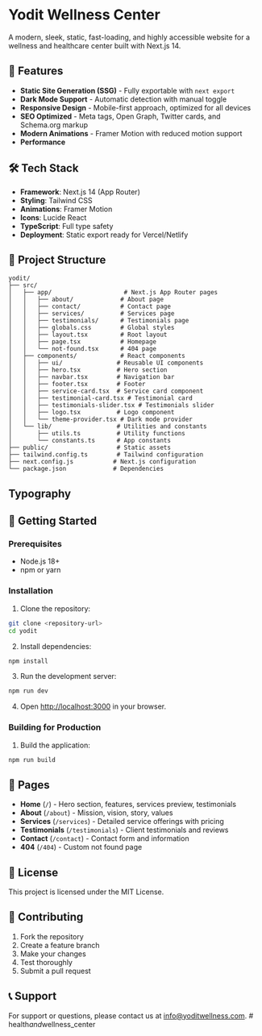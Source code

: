 # Yodit Wellness Center

A modern, sleek, static, fast-loading, and highly accessible website for a wellness and healthcare center built with Next.js 14.

## 🚀 Features

- **Static Site Generation (SSG)** - Fully exportable with `next export`
- **Dark Mode Support** - Automatic detection with manual toggle
- **Responsive Design** - Mobile-first approach, optimized for all devices
- **SEO Optimized** - Meta tags, Open Graph, Twitter cards, and Schema.org markup
- **Modern Animations** - Framer Motion with reduced motion support
- **Performance** 

## 🛠️ Tech Stack

- **Framework**: Next.js 14 (App Router)
- **Styling**: Tailwind CSS
- **Animations**: Framer Motion
- **Icons**: Lucide React
- **TypeScript**: Full type safety
- **Deployment**: Static export ready for Vercel/Netlify

## 📁 Project Structure

```
yodit/
├── src/
│   ├── app/                    # Next.js App Router pages
│   │   ├── about/             # About page
│   │   ├── contact/           # Contact page
│   │   ├── services/          # Services page
│   │   ├── testimonials/      # Testimonials page
│   │   ├── globals.css        # Global styles
│   │   ├── layout.tsx         # Root layout
│   │   ├── page.tsx           # Homepage
│   │   └── not-found.tsx      # 404 page
│   ├── components/            # React components
│   │   ├── ui/               # Reusable UI components
│   │   ├── hero.tsx          # Hero section
│   │   ├── navbar.tsx        # Navigation bar
│   │   ├── footer.tsx        # Footer
│   │   ├── service-card.tsx  # Service card component
│   │   ├── testimonial-card.tsx # Testimonial card
│   │   ├── testimonials-slider.tsx # Testimonials slider
│   │   ├── logo.tsx          # Logo component
│   │   └── theme-provider.tsx # Dark mode provider
│   └── lib/                  # Utilities and constants
│       ├── utils.ts          # Utility functions
│       └── constants.ts      # App constants
├── public/                   # Static assets
├── tailwind.config.ts        # Tailwind configuration
├── next.config.js           # Next.js configuration
└── package.json             # Dependencies
```

## Typography

## 🚀 Getting Started

### Prerequisites
- Node.js 18+ 
- npm or yarn

### Installation

1. Clone the repository:
```bash
git clone <repository-url>
cd yodit
```

2. Install dependencies:
```bash
npm install
```

3. Run the development server:
```bash
npm run dev
```

4. Open [http://localhost:3000](http://localhost:3000) in your browser.

### Building for Production

1. Build the application:
```bash
npm run build
```
## 📱 Pages

- **Home** (`/`) - Hero section, features, services preview, testimonials
- **About** (`/about`) - Mission, vision, story, values
- **Services** (`/services`) - Detailed service offerings with pricing
- **Testimonials** (`/testimonials`) - Client testimonials and reviews
- **Contact** (`/contact`) - Contact form and information
- **404** (`/404`) - Custom not found page

## 📄 License

This project is licensed under the MIT License.

## 🤝 Contributing

1. Fork the repository
2. Create a feature branch
3. Make your changes
4. Test thoroughly
5. Submit a pull request

## 📞 Support

For support or questions, please contact us at info@yoditwellness.com.
#   h e a l t h _ a n d _ w e l l n e s s _ c e n t e r 
 
 